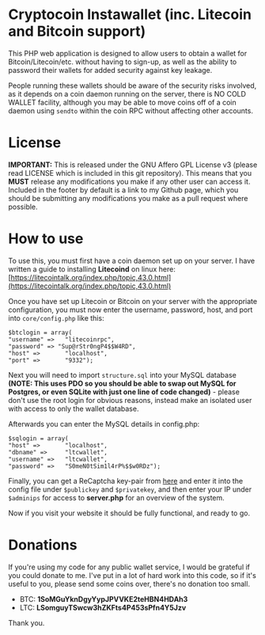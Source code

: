 Cryptocoin Instawallet (inc. Litecoin and Bitcoin support)
====================
This PHP web application is designed to allow users to obtain a wallet for Bitcoin/Litecoin/etc. without having to sign-up, as well as the ability to password their wallets for added security against key leakage.

People running these wallets should be aware of the security risks involved, as it depends on a coin daemon running on the server, there is NO COLD WALLET facility, although you may be able to move coins off of a coin daemon using `sendto` within the coin RPC without affecting other accounts.

License
=======
**IMPORTANT:** This is released under the GNU Affero GPL License v3 (please read LICENSE which is included in this git repository). This means that you **MUST** release any modifications you make if any other user can access it. Included in the footer by default is a link to my Github page, which you should be submitting any modifications you make as a pull request where possible.

How to use
==========
To use this, you must first have a coin daemon set up on your server. I have written a guide to installing **Litecoind** on linux here: [https://litecointalk.org/index.php/topic,43.0.html](https://litecointalk.org/index.php/topic,43.0.html)

Once you have set up Litecoin or Bitcoin on your server with the appropriate configuration, you must now enter the username, password, host, and port into `core/config.php` like this:

	$btclogin = array(
	"username" =>   "litecoinrpc",
	"password" => "Sup@rStr0ngP4$$W4RD",
	"host" =>       "localhost",
	"port" =>       "9332");

Next you will need to import `structure.sql` into your MySQL database **(NOTE: This uses PDO so you should be able to swap out MySQL for Postgres, or even SQLite with just one line of code changed)** - please don't use the root login for obvious reasons, instead make an isolated user with access to only the wallet database.

Afterwards you can enter the MySQL details in config.php:

	$sqlogin = array(
	"host" =>       "localhost",
	"dbname" =>     "ltcwallet",
	"username" =>   "ltcwallet",
	"password" =>   "S0meN0tSim1l4rP%$$w0RDz");

Finally, you can get a ReCaptcha key-pair from [here](https://www.google.com/recaptcha/admin/create) and enter it into the config file under `$publickey` and `$privatekey`, and then enter your IP under `$adminips` for access to **server.php** for an overview of the system. 

Now if you visit your website it should be fully functional, and ready to go.

Donations
=========
If you're using my code for any public wallet service, I would be grateful if you could donate to me. I've put in a lot of hard work into this code, so if it's useful to you, please send some coins over, there's no donation too small.

- BTC: **1SoMGuYknDgyYypJPVVKE2teHBN4HDAh3**
- LTC: **LSomguyTSwcw3hZKFts4P453sPfn4Y5Jzv**

Thank you.
